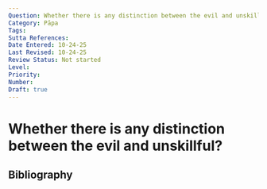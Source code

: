 ```yaml
---
Question: Whether there is any distinction between the evil and unskillful?
Category: Pāpa
Tags: 
Sutta References: 
Date Entered: 10-24-25
Last Revised: 10-24-25
Review Status: Not started
Level: 
Priority: 
Number: 
Draft: true
---
```


# Whether there is any distinction between the evil and unskillful?

## Bibliography

<!-- 

Notes:



-->